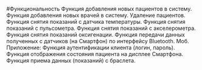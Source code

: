 #Функциональность
Функция добавления новых пациентов в систему.
Функция добавления новых врачей в систему.
Удаление пациентов.
Функция снятия показаний с датчика температуры.
Функция снятия показаний с пульсометра.
Функция снятия показаний с акселерометра.
Функция снятия показаний оксигенации.
Функция передачи данных полученных с датчиков (на Смартфон) по интерфейсу Bluetooth. Моб. Приложение:
Функция аутентификации клиента (логин, пароль).
Функция отображения состояния пациента на дисплее Смартфона.
Функция приема данных (показаний) с браслета.
